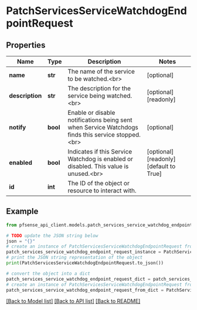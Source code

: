 # PatchServicesServiceWatchdogEndpointRequest


## Properties

Name | Type | Description | Notes
------------ | ------------- | ------------- | -------------
**name** | **str** | The name of the service to be watched.&lt;br&gt; | [optional] 
**description** | **str** | The description for the service being watched.&lt;br&gt; | [optional] [readonly] 
**notify** | **bool** | Enable or disable notifications being sent when Service Watchdogs finds this service stopped.&lt;br&gt; | [optional] 
**enabled** | **bool** | Indicates if this Service Watchdog is enabled or disabled. This value is unused.&lt;br&gt; | [optional] [readonly] [default to True]
**id** | **int** | The ID of the object or resource to interact with. | 

## Example

```python
from pfsense_api_client.models.patch_services_service_watchdog_endpoint_request import PatchServicesServiceWatchdogEndpointRequest

# TODO update the JSON string below
json = "{}"
# create an instance of PatchServicesServiceWatchdogEndpointRequest from a JSON string
patch_services_service_watchdog_endpoint_request_instance = PatchServicesServiceWatchdogEndpointRequest.from_json(json)
# print the JSON string representation of the object
print(PatchServicesServiceWatchdogEndpointRequest.to_json())

# convert the object into a dict
patch_services_service_watchdog_endpoint_request_dict = patch_services_service_watchdog_endpoint_request_instance.to_dict()
# create an instance of PatchServicesServiceWatchdogEndpointRequest from a dict
patch_services_service_watchdog_endpoint_request_from_dict = PatchServicesServiceWatchdogEndpointRequest.from_dict(patch_services_service_watchdog_endpoint_request_dict)
```
[[Back to Model list]](../README.md#documentation-for-models) [[Back to API list]](../README.md#documentation-for-api-endpoints) [[Back to README]](../README.md)


